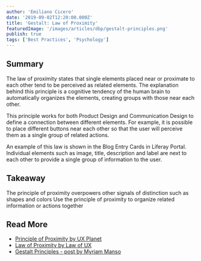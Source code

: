 ```yaml
---
author: 'Emiliano Cicero'
date: '2019-09-02T12:20:00.000Z'
title: 'Gestalt: Law of Proximity'
featuredImage: '/images/articles/dbp/gestalt-principles.png'
publish: true
tags: ['Best Practices', 'Psychology']
---
```


## Summary

The law of proximity states that single elements placed near or proximate to each other tend to be perceived as related elements. The explanation behind this principle is a cognitive tendency of the human brain to automatically organizes the elements, creating groups with those near each other.

This principle works for both Product Design and Communication Design to define a connection between different elements. For example, it is possible to place different buttons near each other so that the user will perceive them as a single group of related actions.

An example of this law is shown in the Blog Entry Cards in Liferay Portal. Individual elements such as image, title, description and label are next to each other to provide a single group of information to the user.

## Takeaway

The principle of proximity overpowers other signals of distinction such as shapes and colors
Use the principle of proximity to organize related information or actions together

## Read More

-   [Principle of Proximity by UX Planet](https://uxplanet.org/gestalt-theory-for-ux-design-principle-of-proximity-e56b136d52d1)
-   [Law of Proximity by Law of UX](https://lawsofux.com/law-of-proximity)
-   [Gestalt Principles - post by Myriam Manso](/articles/best-practices/gestalt-principles)
